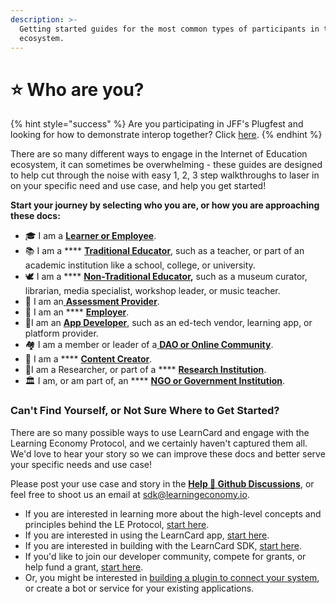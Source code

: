 ```yaml
---
description: >-
  Getting started guides for the most common types of participants in the
  ecosystem.
---
```


# ⭐ Who are you?

{% hint style="success" %}
Are you participating in JFF's Plugfest and looking for how to demonstrate interop together? Click [here](plugfest-partner/).&#x20;
{% endhint %}

There are so many different ways to engage in the Internet of Education ecosystem, it can sometimes be overwhelming - these guides are designed to help cut through the noise with easy 1, 2, 3 step walkthroughs to laser in on your specific need and use case, and help you get started!

**Start your journey by selecting who you are, or how you are approaching these docs:**

* 🎓 I am a [**Learner or Employee**](learners-and-employees.md).
* 📚 I am a **** [**Traditional Educator**](traditional-educator.md), such as a teacher, or part of an academic institution like a school, college, or university.
* 🕊 I am a **** [**Non-Traditional Educator**](non-traditional-educator.md)**,** such as a museum curator, librarian, media specialist, workshop leader, or music teacher.
* 📝 I am an[ **Assessment Provider**](assessment-provider.md).
* 🤝 I am an **** [**Employer**](employer.md).
* 📱I am an [**App Developer**](app-developer-and-edtech.md), such as an ed-tech vendor, learning app, or platform provider.
* 🏘 I am a member or leader of a[ **DAO or Online Community**](dao-and-communities.md).
* 📖 I am a **** [**Content Creator**](content-creators.md).
* 🔬I am a Researcher, or part of a **** [**Research Institution**](research-institutions.md).
* 🏛 I am, or am part of, an **** [**NGO or Government Institution**](ngos-and-governments.md).

### Can't Find Yourself, or Not Sure Where to Get Started?

There are so many possible ways to use LearnCard and engage with the Learning Economy Protocol, and we certainly haven't captured them all. We'd love to hear your story so we can improve these docs and better serve your specific needs and use case!

Please post your use case and story in the [**Help 💖 Github Discussions**](https://github.com/learningeconomy/LearnCard/discussions/categories/help), or feel free to shoot us an email at [sdk@learningeconomy.io](mailto:sdk@learningeconomy.io).&#x20;

* If you are interested in learning more about the high-level concepts and principles behind the LE Protocol, [start here](../protocol-overview/the-learning-economy.md).
* If you are interested in using the LearnCard app, [start here](../../learn-card-examples/learncard.md).
* If you are interested in building with the LearnCard SDK, [start here](broken-reference).
* If you'd like to join our developer community, compete for grants, or help fund a grant, [start here](broken-reference).
* Or, you might be interested in [building a plugin to connect your system](../../learn-card-sdk/learncard-core/plugins/writing-plugins/), or create a bot or service for your existing applications.
